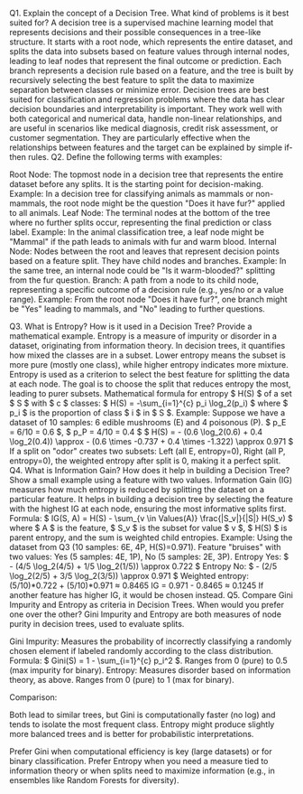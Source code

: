 Q1. Explain the concept of a Decision Tree. What kind of problems is it best suited for?
A decision tree is a supervised machine learning model that represents decisions and their possible consequences in a tree-like structure. It starts with a root node, which represents the entire dataset, and splits the data into subsets based on feature values through internal nodes, leading to leaf nodes that represent the final outcome or prediction. Each branch represents a decision rule based on a feature, and the tree is built by recursively selecting the best feature to split the data to maximize separation between classes or minimize error.
Decision trees are best suited for classification and regression problems where the data has clear decision boundaries and interpretability is important. They work well with both categorical and numerical data, handle non-linear relationships, and are useful in scenarios like medical diagnosis, credit risk assessment, or customer segmentation. They are particularly effective when the relationships between features and the target can be explained by simple if-then rules.
Q2. Define the following terms with examples:

Root Node: The topmost node in a decision tree that represents the entire dataset before any splits. It is the starting point for decision-making. Example: In a decision tree for classifying animals as mammals or non-mammals, the root node might be the question "Does it have fur?" applied to all animals.
Leaf Node: The terminal nodes at the bottom of the tree where no further splits occur, representing the final prediction or class label. Example: In the animal classification tree, a leaf node might be "Mammal" if the path leads to animals with fur and warm blood.
Internal Node: Nodes between the root and leaves that represent decision points based on a feature split. They have child nodes and branches. Example: In the same tree, an internal node could be "Is it warm-blooded?" splitting from the fur question.
Branch: A path from a node to its child node, representing a specific outcome of a decision rule (e.g., yes/no or a value range). Example: From the root node "Does it have fur?", one branch might be "Yes" leading to mammals, and "No" leading to further questions.

Q3. What is Entropy? How is it used in a Decision Tree? Provide a mathematical example.
Entropy is a measure of impurity or disorder in a dataset, originating from information theory. In decision trees, it quantifies how mixed the classes are in a subset. Lower entropy means the subset is more pure (mostly one class), while higher entropy indicates more mixture.
Entropy is used as a criterion to select the best feature for splitting the data at each node. The goal is to choose the split that reduces entropy the most, leading to purer subsets.
Mathematical formula for entropy $ H(S) $ of a set $ S $ with $ c $ classes:
$ H(S) = -\sum_{i=1}^{c} p_i \log_2(p_i) $
where $ p_i $ is the proportion of class $ i $ in $ S $.
Example: Suppose we have a dataset of 10 samples: 6 edible mushrooms (E) and 4 poisonous (P).
$ p_E = 6/10 = 0.6 $, $ p_P = 4/10 = 0.4 $
$ H(S) = - (0.6 \log_2(0.6) + 0.4 \log_2(0.4)) \approx - (0.6 \times -0.737 + 0.4 \times -1.322) \approx 0.971 $
If a split on "odor" creates two subsets: Left (all E, entropy=0), Right (all P, entropy=0), the weighted entropy after split is 0, making it a perfect split.
Q4. What is Information Gain? How does it help in building a Decision Tree? Show a small example using a feature with two values.
Information Gain (IG) measures how much entropy is reduced by splitting the dataset on a particular feature. It helps in building a decision tree by selecting the feature with the highest IG at each node, ensuring the most informative splits first.
Formula:
$ IG(S, A) = H(S) - \sum_{v \in Values(A)} \frac{|S_v|}{|S|} H(S_v) $
where $ A $ is the feature, $ S_v $ is the subset for value $ v $, $ H(S) $ is parent entropy, and the sum is weighted child entropies.
Example: Using the dataset from Q3 (10 samples: 6E, 4P, H(S)=0.971).
Feature "bruises" with two values: Yes (5 samples: 4E, 1P), No (5 samples: 2E, 3P).
Entropy Yes: $ - (4/5 \log_2(4/5) + 1/5 \log_2(1/5)) \approx 0.722 $
Entropy No: $ - (2/5 \log_2(2/5) + 3/5 \log_2(3/5)) \approx 0.971 $
Weighted entropy: (5/10)*0.722 + (5/10)*0.971 ≈ 0.8465
IG = 0.971 - 0.8465 ≈ 0.1245
If another feature has higher IG, it would be chosen instead.
Q5. Compare Gini Impurity and Entropy as criteria in Decision Trees. When would you prefer one over the other?
Gini Impurity and Entropy are both measures of node purity in decision trees, used to evaluate splits.

Gini Impurity: Measures the probability of incorrectly classifying a randomly chosen element if labeled randomly according to the class distribution. Formula: $ Gini(S) = 1 - \sum_{i=1}^{c} p_i^2 $. Ranges from 0 (pure) to 0.5 (max impurity for binary).
Entropy: Measures disorder based on information theory, as above. Ranges from 0 (pure) to 1 (max for binary).

Comparison:

Both lead to similar trees, but Gini is computationally faster (no log) and tends to isolate the most frequent class.
Entropy might produce slightly more balanced trees and is better for probabilistic interpretations.

Prefer Gini when computational efficiency is key (large datasets) or for binary classification. Prefer Entropy when you need a measure tied to information theory or when splits need to maximize information (e.g., in ensembles like Random Forests for diversity).